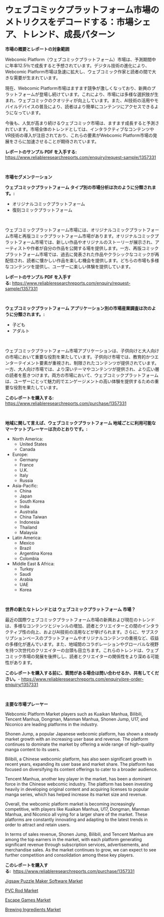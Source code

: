 <p><h1>ウェブコミックプラットフォーム市場のメトリクスをデコードする：市場シェア、トレンド、成長パターン</h1></p><p><strong>市場の概要とレポートの対象範囲</strong></p>
<p><p>Webcomic Platform（ウェブコミックプラットフォーム）市場は、予測期間中に年率12.5％で成長すると予想されています。デジタル技術の進化により、Webcomic Platform市場は急速に拡大し、ウェブコミック作家と読者の間で大きな需要が生まれています。</p><p>現在、Webcomic Platform市場はますます競争が激しくなっており、新興のプラットフォームが登場し続けています。これにより、市場には多様な選択肢が生まれ、ウェブコミックのクオリティが向上しています。また、AI技術の活用やモバイルデバイスの普及により、読者はより簡単にコンテンツにアクセスできるようになっています。</p><p>今後も、人気が高まり続けるウェブコミック市場は、ますます成長すると予測されています。市場全体のトレンドとしては、インタラクティブなコンテンツやVR技術の導入が注目されており、これらの要素がWebcomic Platform市場の発展をさらに加速させることが期待されています。</p></p>
<p><strong>レポートのサンプル PDF を入手する:</strong> <a href="https://www.reliableresearchreports.com/enquiry/request-sample/1357331">https://www.reliableresearchreports.com/enquiry/request-sample/1357331</a></p>
<p>&nbsp;</p>
<p><strong>市場セグメンテーション</strong></p>
<p><strong>ウェブコミックプラットフォーム タイプ別の市場分析は次のように分類されます。:</strong></p>
<p><ul><li>オリジナルコミックプラットフォーム</li><li>復刻コミックプラットフォーム</li></ul></p>
<p>&nbsp;</p>
<p><p>ウェブコミックプラットフォーム市場には、オリジナルコミックプラットフォーム市場と再版コミックプラットフォーム市場があります。オリジナルコミックプラットフォーム市場では、新しい作品やオリジナルのストーリーが展示され、アーティストや作者が自分の作品を公開する場を提供します。一方、再版コミックプラットフォーム市場では、過去に発表された作品やクラシックなコミックが再配信され、読者に懐かしい作品を楽しむ機会を提供します。どちらの市場も多様なコンテンツを提供し、ユーザーに楽しい体験を提供しています。</p></p>
<p><strong>レポートのサンプル PDF を入手する:</strong>&nbsp;<a href="https://www.reliableresearchreports.com/enquiry/request-sample/1357331">https://www.reliableresearchreports.com/enquiry/request-sample/1357331</a></p>
<p>&nbsp;</p>
<p><strong> ウェブコミックプラットフォーム アプリケーション別の市場産業調査は次のように分類されます。:</strong></p>
<p><ul><li>子ども</li><li>アダルト</li></ul></p>
<p>&nbsp;</p>
<p><p>ウェブコミックプラットフォーム市場アプリケーションは、子供向けと大人向けの市場において重要な役割を果たしています。子供向け市場では、教育的かつエンターテイメント要素が重視され、制限されたコンテンツが提供されています。一方、大人向け市場では、より深いテーマやコンテンツが提供され、より広い層の読者を惹きつけます。両方の市場において、ウェブコミックプラットフォームは、ユーザーにとって魅力的でエンゲージメントの高い体験を提供するための重要な役割を果たしています。</p></p>
<p><strong>このレポートを購入する:</strong>&nbsp; <a href="https://www.reliableresearchreports.com/purchase/1357331">https://www.reliableresearchreports.com/purchase/1357331</a></p>
<p>&nbsp;</p>
<p><strong>地域に関して言えば、ウェブコミックプラットフォーム 地域ごとに利用可能なマーケットプレーヤーは次のとおりです。:</strong></p>
<p><ul>
    <li>
        North America:
        <ul>
            <li>United States</li>
            <li>Canada</li>
        </ul>
    </li>
    <li>
        Europe:
        <ul>
            <li>Germany</li>
            <li>France</li>
            <li>U.K.</li>
            <li>Italy</li>
            <li>Russia</li>
        </ul>
    </li>
    <li>
        Asia-Pacific:
        <ul>
            <li>China</li>
            <li>Japan</li>
            <li>South Korea</li>
            <li>India</li>
            <li>Australia</li>
            <li>China Taiwan</li>
            <li>Indonesia</li>
            <li>Thailand</li>
            <li>Malaysia</li>
        </ul>
    </li>
    <li>
        Latin America:
        <ul>
            <li>Mexico</li>
            <li>Brazil</li>
            <li>Argentina Korea</li>
            <li>Colombia</li>
        </ul>
    </li>
    <li>
        Middle East & Africa:
        <ul>
            <li>Turkey</li>
            <li>Saudi</li>
            <li>Arabia</li>
            <li>UAE</li>
            <li>Korea</li>
        </ul>
    </li>
    </ul></p>
<p>&nbsp;</p>
<p><strong>世界の新たなトレンドとは ウェブコミックプラットフォーム 市場？</strong></p>
<p><p>最近の国際ウェブコミックプラットフォーム市場の新興および現在のトレンドは、多様なコンテンツとジャンルの増加、読者とクリエイターとの間のインタラクティブ性の向上、およびAI技術の活用などが挙げられます。さらに、サブスクリプションベースのプラットフォームやオリジナルコンテンツの重視など、収益の多様化が進んでいます。また、地域間のコラボレーションやグローバルな視野を持つ次世代のクリエイターの台頭も目立ちます。これらのトレンドは、ウェブコミック市場の発展を後押しし、読者とクリエイターの関係性をより深める可能性があります。</p></p>
<p><strong>このレポートを購入する前に、質問がある場合は問い合わせるか、共有してください。</strong>- <a href="https://www.reliableresearchreports.com/enquiry/pre-order-enquiry/1357331">https://www.reliableresearchreports.com/enquiry/pre-order-enquiry/1357331</a></p>
<p>&nbsp;</p>
<p><strong>主要な市場プレーヤー</strong></p>
<p><p>Webcomic Platform Market players such as Kuaikan Manhua, Bilibili, Tencent Manhua, Dongman, Manman Manhua, Shonen Jump, U17, and Niconico are leading platforms in the industry. </p><p>Shonen Jump, a popular Japanese webcomic platform, has shown a steady market growth with an increasing user base and revenue. The platform continues to dominate the market by offering a wide range of high-quality manga content to its users. </p><p>Bilibili, a Chinese webcomic platform, has also seen significant growth in recent years, expanding its user base and market share. The platform has focused on diversifying its content offerings to cater to a broader audience.</p><p>Tencent Manhua, another key player in the market, has been a dominant force in the Chinese webcomic industry. The platform has been investing heavily in developing original content and acquiring licenses to popular manga series, which has helped increase its market size and revenue.</p><p>Overall, the webcomic platform market is becoming increasingly competitive, with players like Kuaikan Manhua, U17, Dongman, Manman Manhua, and Niconico all vying for a larger share of the market. These platforms are constantly innovating and adapting to the latest trends in order to attract and retain users.</p><p>In terms of sales revenue, Shonen Jump, Bilibili, and Tencent Manhua are among the top earners in the market, with each platform generating significant revenue through subscription services, advertisements, and merchandise sales. As the market continues to grow, we can expect to see further competition and consolidation among these key players.</p></p>
<p><strong>このレポートを購入する:</strong>&nbsp;&nbsp;<a href="https://www.reliableresearchreports.com/purchase/1357331">https://www.reliableresearchreports.com/purchase/1357331</a></p>
<p><p><a href="https://forested-sushi-9b0.notion.site/Jigsaw-Puzzle-Maker-Software-Market-Size-Growth-Outlook-from-2024-to-2031-projecting-at-Market-s-T-1de74c59beec4eaa9c058b7bc165e13e">Jigsaw Puzzle Maker Software Market</a></p><p><a href="https://github.com/Sherrillcrooksxa8i18ucf2m/Market-Research-Report-List-1/blob/main/pvc-rod-market.md">PVC Rod Market</a></p><p><a href="https://summer-dogwood-3e9.notion.site/Escape-Games-Market-Centers-on-Aspects-such-as-Market-Growth-Market-Share-Market-Opportunity-and--82791bb773be45b7ab711697bde429cf">Escape Games Market</a></p><p><a href="https://view.publitas.com/reportprime-1/brewing-ingredients-market-furnish-information-about-market-size-market-share-market-dynamics-and-projections-spanning-from-2024-to-2031/">Brewing Ingredients Market</a></p></p>